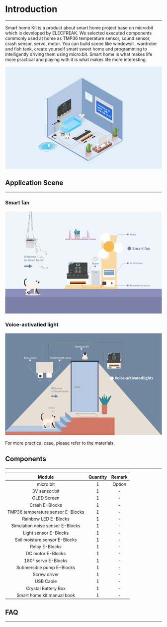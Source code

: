 # Introduction
---
Smart home Kit is a product about smart home project base on micro:bit which is developed by ELECFREAK. We selected executed components commonly used at home as TMP36 temperature sensor, sound sensor, crash sensor, servo, motor. You can build scene like windowsill, wardrobe and fish tank, create yourself smart sweet home and programming to intelligently driving them using micro:bit. 
Smart home is what makes life more practical and playing with it is what makes life more interesting.

![](./images/uucCMNM.jpg)

## Application Scene   
---
### Smart fan  
![](./images/XJbqrkd.jpg)

### Voice-activatied light 
![](./images/TjI8a2b.jpg)

For more practical case, please refer to the materials. 

## Components
---

Module | Quantity | Remark
:-: | :-: | :-: 
micro:bit|1|Option
3V sensor:bit|1|-
OLED Screen|1|-
Crash E-Blocks|1|-
TMP36 temperature sensor E-Blocks|1|-
Rainbow LED E-Blocks|1|-
Simulation noise sensor E-Blocks|1|-
Light sensor E-Blocks|1|-
Soil moisture sensor E-Blocks|1|-
Relay E-Blocks|1|-
DC motor E-Blocks|1|-
180° servo E-Blocks|1|-
Submersible pump E-Blocks|1|-
Screw driver|1|-
USB Cable|1|-
Crystal Battery Box	|1|-
Smart home kit manual book|1|-

## FAQ
---